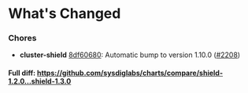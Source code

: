 # What's Changed

### Chores
- **cluster-shield** [8df60680](https://github.com/sysdiglabs/charts/commit/8df60680c6ca6888277c60efbdac2fa2532f2810): Automatic bump to version 1.10.0 ([#2208](https://github.com/sysdiglabs/charts/issues/2208))
#### Full diff: https://github.com/sysdiglabs/charts/compare/shield-1.2.0...shield-1.3.0
